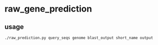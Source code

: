 # raw_gene_prediction

## usage
`./raw_prediction.py query_seqs genome blast_output short_name output`

